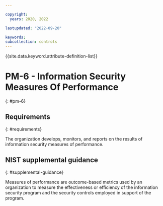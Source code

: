 ```yaml
---

copyright:
  years: 2020, 2022

lastupdated: "2022-09-20"

keywords: 
subcollection: controls
---
```


{{site.data.keyword.attribute-definition-list}}

# PM-6 - Information Security Measures Of Performance
{: #pm-6}

## Requirements
{: #requirements}

The organization develops, monitors, and reports on the results of information security measures of performance.

## NIST supplemental guidance
{: #supplemental-guidance}

Measures of performance are outcome-based metrics used by an organization to measure the effectiveness or efficiency of the information security program and the security controls employed in support of the program.

